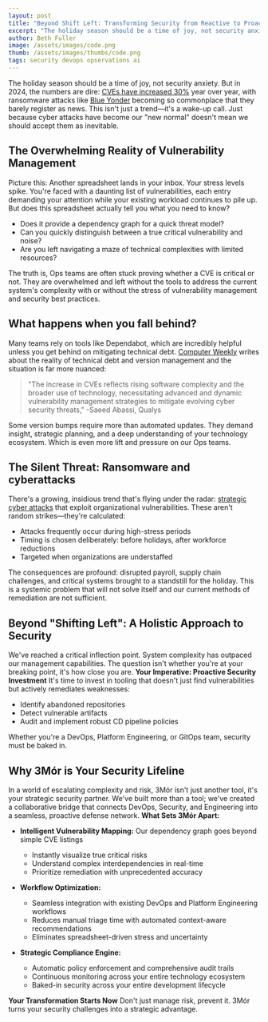 ```yaml
---
layout: post
title: "Beyond Shift Left: Transforming Security from Reactive to Proactive Teamwork"
excerpt: "The holiday season should be a time of joy, not security anxiety. But in 2024, the numbers are dire: CVEs have increased 30% year over year, with ransomware attacks like Blue Yonder becoming so commonplace that they barely register as news. This isn't just a trend—it's a wake-up call. Just because cyber attacks have become our 'new normal' doesn't mean we should accept them as inevitable."
author: Beth Fuller
image: /assets/images/code.png
thumb: /assets/images/thumbs/code.png
tags: security devops opservations ai
---
```


The holiday season should be a time of joy, not security anxiety. But in 2024, the numbers are dire: [CVEs have increased 30%](https://www.computerweekly.com/news/366600424/2024-seeing-more-CVEs-than-ever-before-but-few-are-weaponised) year over year, with ransomware attacks like [Blue Yonder](https://www.scworld.com/news/ransomware-attack-on-blue-yonder-disrupts-retailers-ahead-of-holidays) becoming so commonplace that they barely register as news. This isn't just a trend—it's a wake-up call. Just because cyber attacks have become our "new normal" doesn't mean we should accept them as inevitable.

## The Overwhelming Reality of Vulnerability Management
Picture this: Another spreadsheet lands in your inbox. Your stress levels spike. You're faced with a daunting list of vulnerabilities, each entry demanding your attention while your existing workload continues to pile up. But does this spreadsheet actually tell you what you need to know?

- Does it provide a dependency graph for a quick threat model?
- Can you quickly distinguish between a true critical vulnerability and noise?
- Are you left navigating a maze of technical complexities with limited resources?

The truth is, Ops teams are often stuck proving whether a CVE is critical or not. They are overwhelmed and left without the tools to address the current system's complexity with or without the stress of vulnerability management and security best practices. 

## What happens when you fall behind?
Many teams rely on tools like Dependabot, which are incredibly helpful unless you get behind on mitigating technical debt. [Computer Weekly](https://www.computerweekly.com/news/366600424/2024-seeing-more-CVEs-than-ever-before-but-few-are-weaponised) writes about the reality of technical debt and version management and the situation is far more nuanced:

> "The increase in CVEs reflects rising software complexity and the broader use of technology, necessitating advanced and dynamic vulnerability management strategies to mitigate evolving cyber security threats," -Saeed Abassi, Qualys

Some version bumps require more than automated updates. They demand insight, strategic planning, and a deep understanding of your technology ecosystem. Which is even more lift and pressure on our Ops teams.

## The Silent Threat: Ransomware and cyberattacks
There's a growing, insidious trend that's flying under the radar: [strategic cyber attacks](https://www.cybersecuritydive.com/news/thanksgiving-us-risk-cyberattack/734049/) that exploit organizational vulnerabilities. These aren't random strikes—they're calculated:

- Attacks frequently occur during high-stress periods
- Timing is chosen deliberately: before holidays, after workforce reductions
- Targeted when organizations are understaffed 

The consequences are profound: disrupted payroll, supply chain challenges, and critical systems brought to a standstill for the holiday. This is a systemic problem that will not solve itself and our current methods of remediation are not sufficient.

## Beyond "Shifting Left": A Holistic Approach to Security
We've reached a critical inflection point. System complexity has outpaced our management capabilities. The question isn't whether you're at your breaking point, it's how close you are.
**Your Imperative: Proactive Security Investment**
It's time to invest in tooling that doesn't just find vulnerabilities but actively remediates weaknesses:

- Identify abandoned repositories
- Detect vulnerable artifacts
- Audit and implement robust CD pipeline policies

Whether you're a DevOps, Platform Engineering, or GitOps team, security must be baked in. 

## Why 3Mór is Your Security Lifeline
In a world of escalating complexity and risk, 3Mór isn't just another tool, it's your strategic security partner. We've built more than a tool; we've created a collaborative bridge that connects DevOps, Security, and Engineering into a seamless, proactive defense network.
**What Sets 3Mór Apart:**

- **Intelligent Vulnerability Mapping:** Our dependency graph goes beyond simple CVE listings
    - Instantly visualize true critical risks
    - Understand complex interdependencies in real-time
    - Prioritize remediation with unprecedented accuracy 

- **Workflow Optimization:**
    - Seamless integration with existing DevOps and Platform Engineering workflows
    - Reduces manual triage time with automated context-aware recommendations
    - Eliminates spreadsheet-driven stress and uncertainty

- **Strategic Compliance Engine:**
    - Automatic policy enforcement and comprehensive audit trails
    - Continuous monitoring across your entire technology ecosystem
    - Baked-in security across your entire development lifecycle

**Your Transformation Starts Now**
Don't just manage risk, prevent it. 3Mór turns your security challenges into a strategic advantage.
<!-- Anticipate threats before they emerge. [Sign up for our beta](https://tally.so/r/nrrl2M) and transform how you manage security from reactive defense to predictive protection. -->
